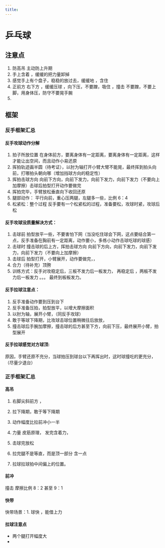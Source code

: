 ```yaml
---
title:
---
```

# 乒乓球

## 注意点

1. 防高吊  主动防上升期
2. 手上含着 ，缓缓的把力量卸掉
3. 感觉手上有个盘子，稳稳的放过去，缓缓地 ，含住 
4. 正前方 右下方 ，缓缓压球 ，向下压，不要蹭，吸住 ，撞击 不要蹭，不要上脚，用身体压，防守不要晃手腕
5. 

## 框架

### 反手框架汇总

 #### 反手攻球动作分解
 1. 拍子所放位置 在身体前方，要离身体有一定距离，要离身体有一定距离，这样才能让出空间，而且动作小易还原
 2. 挥拍轨迹画半圆（待考证），以肘为轴打开小臂大臂不能晃，最终挥到拍头向前，打哪拍头朝向哪（增加挡球方向的稳定性）
 3. 挥拍击球方向 向前下方向，向前下发力，向前下发力，向前下发力（不要向上加摩擦）击球后拍型打开动作要做完
 4. 挥拍完毕，手臂放松垂直向下收回还原
 5. 腿部动作： 平行向前，重心压两腿，左腿多一些，比例 6：4
  6. 松紧松：整个过程 反手要有一个松紧松的过程，准备要松，攻球时紧，攻球后松

#### 反手攻球没质量解决方式：

1. 击球前 拍型放平一些，不要害怕下网（当没吃住球会下网，这点要结合第一点，反手准备在胸前有一定距离，动作要小，多练小动作击球吃球的球感）
2. 击球时 撞击球的后上方，挥拍击球方向 向前下方向，向前下发力，向前下发力，向前下发力（不要向上加摩擦）
3. 击球后 拍型打开，小臂展开，动作要做完，，
4. 合力（待补充）顶胯
5. 训练方式：反手对攻稳定后，三板不发力后一板发力， 再稳定后 ，两板不发力后一板发力 。。。 最终到板板发力。

#### 反手拉球注意点：
1. 反手准备动作要到压到台下
2. 反手准备压拍，拍型放平，以增大摩擦面积
3. 以肘为轴，展开小臂，（同反手攻球）
4. 敢于等球下降期，比攻球击球位置稍微往后放放，
5. 撞击球后手腕加摩擦，撞击球的后方甚至下方，向前下压，最终展开小臂，拍型展开

#### 反手拉球感觉对方球顶:
原因，手臂还原不充分，当球拍压到球台以下再挥出时，这时球撞吃的更充分，（尽量少退台）

### 正手框架汇总

#### 高吊

1. 右脚尖斜前方 ，
2. 拉下降期，敢于等下降期
3. 动作幅度比拉前冲小一半
4. 力量 皮筋原理，  发完含着力，
5. 击球完放松
6. 拉完腿不是等直，而是顶一部分 含一点

7. 拉球拉球拍中间偏上的位置。

####  前冲

撞击 摩擦比例 8：2  甚至 9：1

####  快带

快带场景：1. 球快 ，能借上力



####  拉球注意点

* 两个腿打开幅度大
* 

